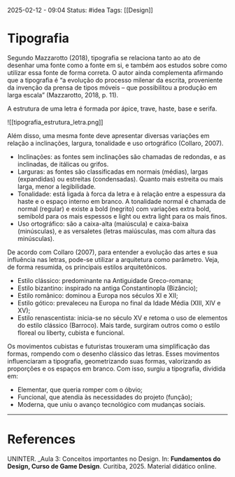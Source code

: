 2025-02-12 - 09:04
Status: #idea
Tags: [[Design]]

# Tipografia

Segundo Mazzarotto (2018), tipografia se relaciona tanto ao ato de desenhar uma fonte como a fonte em si, e também aos estudos sobre como utilizar essa fonte de forma correta. O autor ainda complementa afirmando que a tipografia é “a evolução do processo milenar da escrita, proveniente da invenção da prensa de tipos móveis – que possibilitou a produção em larga escala” (Mazzarotto, 2018, p. 11).

A estrutura de uma letra é formada por ápice, trave, haste, base e serifa.

![[tipografia_estrutura_letra.png]]

Além disso, uma mesma fonte deve apresentar diversas variações em relação a inclinações, largura, tonalidade e uso ortográfico (Collaro, 2007). 
- Inclinações: as fontes sem inclinações são chamadas de redondas, e as inclinadas, de itálicas ou grifos. 
- Larguras: as fontes são classificadas em normais (médias), largas (expandidas) ou estreitas (condensadas). Quanto mais estreita ou mais larga, menor a legibilidade. 
- Tonalidade: está ligada à forca da letra e à relação entre a espessura da haste e o espaço interno em branco. A tonalidade normal é chamada de normal (regular) e existe a bold (negrito) com variações extra bold, semibold para os mais espessos e light ou extra light para os mais finos. 
- Uso ortográfico: são a caixa-alta (maiúscula) e caixa-baixa (minúsculas), e as versaletes (letras maiúsculas, mas com altura das minúsculas).


De acordo com Collaro (2007), para entender a evolução das artes e sua influência nas letras, pode-se utilizar a arquitetura como parâmetro. Veja, de forma resumida, os principais estilos arquitetônicos. 
- Estilo clássico: predominante na Antiguidade Greco-romana; 
- Estilo bizantino: inspirado na antiga Constantinopla (Bizâncio); 
- Estilo românico: dominou a Europa nos séculos XI e XII; 
- Estilo gótico: prevaleceu na Europa no final da Idade Média (XIII, XIV e XV); 
- Estilo renascentista: inicia-se no século XV e retoma o uso de elementos do estilo clássico (Barroco). Mais tarde, surgiram outros como o estilo floreal ou liberty, cubista e funcional.

Os movimentos cubistas e futuristas trouxeram uma simplificação das formas, rompendo com o desenho clássico das letras. Esses movimentos influenciaram a tipografia, geometrizando suas formas, valorizando as proporções e os espaços em branco. Com isso, surgiu a tipografia, dividida em: 
- Elementar, que queria romper com o óbvio; 
- Funcional, que atendia às necessidades do projeto (função); 
- Moderna, que uniu o avanço tecnológico com mudanças sociais.

---

# References

UNINTER.  _Aula 3: Conceitos importantes no Design. In: **Fundamentos do Design, Curso de Game Design**. Curitiba, 2025. Material didático online.